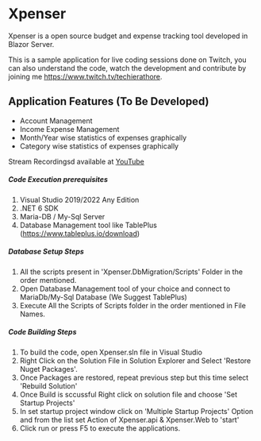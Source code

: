 
# Xpenser
Xpenser is a open source budget and expense tracking tool developed in Blazor Server.

This is a sample application for live coding sessions done on Twitch, you can also understand the code, watch the development and contribute by joining me https://www.twitch.tv/techierathore. 

## Application Features (To Be Developed)
 - Account Management 
 - Income Expense Management 
 - Month/Year wise statistics of expenses graphically 
 - Category wise statistics of expenses graphically 
 
 Stream Recordingsd available at [YouTube](https://www.youtube.com/playlist?list=PLhW718RDpMv6VHtHbOMbfhlSxdhD9VK9d) 
 
 
 ##### Code Execution prerequisites
 1. Visual Studio 2019/2022 Any Edition 
 2. .NET 6 SDK 
 3. Maria-DB / My-Sql Server 
 4. Database Management tool like TablePlus (https://www.tableplus.io/download)

##### Database Setup Steps 
 1. All the scripts present in 'Xpenser.DbMigration/Scripts' Folder in the order mentioned.
 2. Open Database Management tool of your choice and connect to MariaDb/My-Sql Database (We Suggest TablePlus)
 3. Execute All the Scripts of Scripts folder in the order mentioned in File Names. 

##### Code Building Steps 
 1. To build the code, open Xpenser.sln file in Visual Studio
 2.  Right Click on the Solution File in Solution Explorer and Select 'Restore Nuget Packages'.
 3.  Once Packages are restored, repeat previous step but this time select 'Rebuild Solution'
 4.  Once Build is sccussful Right click on solution file and choose 'Set Startup Projects' 
 5.  In set startup project window click on 'Multiple Startup Projects' Option and from the list set Action of  Xpenser.api & Xpenser.Web to 'start'
 6.  Click run or press F5 to execute the applications.


 

